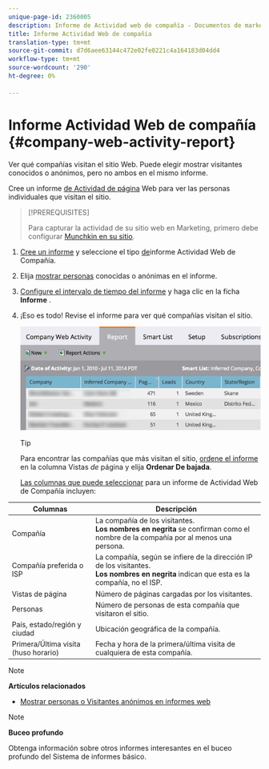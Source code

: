 ```yaml
---
unique-page-id: 2360005
description: Informe de Actividad web de compañía - Documentos de marketing - Documentación del producto
title: Informe Actividad Web de compañía
translation-type: tm+mt
source-git-commit: d7d6aee63144c472e02fe0221c4a164183d04dd4
workflow-type: tm+mt
source-wordcount: '290'
ht-degree: 0%

---
```



# Informe Actividad Web de compañía {#company-web-activity-report}

Ver qué compañías visitan el sitio Web. Puede elegir mostrar visitantes conocidos o anónimos, pero no ambos en el mismo informe.

Cree un informe [de Actividad de página](web-page-activity-report.md) Web para ver las personas individuales que visitan el sitio.

>[!PREREQUISITES]
>
>Para capturar la actividad de su sitio web en Marketing, primero debe configurar [Munchkin en su sitio](../../../../product-docs/administration/additional-integrations/add-munchkin-tracking-code-to-your-website.md).

1. [Cree un informe](../../../../product-docs/reporting/basic-reporting/creating-reports/create-a-report-in-a-program.md) y seleccione el tipo [de](report-type-overview.md)informe Actividad Web de Compañía.
1. Elija [mostrar personas](https://docs.marketo.com/display/DOCS/Display+Known+or+Anonymous+People+in+Web+Reports) conocidas o anónimas en el informe.
1. [Configure el intervalo de tiempo del informe](../../../../product-docs/reporting/basic-reporting/editing-reports/change-a-report-time-frame.md) y haga clic en la ficha **Informe** .
1. ¡Eso es todo! Revise el informe para ver qué compañías visitan el sitio.

   ![](assets/image2014-9-16-11-3a0-3a24.png)

   >[!TIP]
   >
   >Para encontrar las compañías que más visitan el sitio, [ordene el informe](../../../../product-docs/reporting/basic-reporting/editing-reports/sort-report-on-columns.md) en la columna Vistas *de* página y elija **Ordenar De bajada**.

   [Las columnas que puede seleccionar](../../../../product-docs/reporting/basic-reporting/editing-reports/select-report-columns.md) para un informe de Actividad Web de Compañía incluyen:

<table> 
 <thead> 
  <tr> 
   <th>Columnas</th> 
   <th>Descripción</th> 
  </tr> 
 </thead> 
 <tbody> 
  <tr> 
   <td>Compañía</td> 
   <td>La compañía de los visitantes.<br> <strong>Los nombres en negrita</strong> se confirman como el nombre de la compañía por al menos una persona.</td> 
  </tr> 
  <tr> 
   <td>Compañía preferida o ISP</td> 
   <td>La compañía, según se infiere de la dirección IP de los visitantes. <br> <strong>Los nombres en negrita</strong> indican que esta es la compañía, no el ISP. </td> 
  </tr> 
  <tr> 
   <td>Vistas de página</td> 
   <td>Número de páginas cargadas por los visitantes.</td> 
  </tr> 
  <tr> 
   <td>Personas</td> 
   <td>Número de personas de esta compañía que visitaron el sitio.</td> 
  </tr> 
  <tr> 
   <td>País, estado/región y ciudad</td> 
   <td>Ubicación geográfica de la compañía.</td> 
  </tr> 
  <tr> 
   <td>Primera/Última visita (huso horario)</td> 
   <td>Fecha y hora de la primera/última visita de cualquiera de esta compañía.</td> 
  </tr> 
 </tbody> 
</table>

>[!NOTE]
>
>**Artículos relacionados**
>
>* [Mostrar personas o Visitantes anónimos en informes web](../../../../product-docs/reporting/basic-reporting/report-activity/display-people-or-anonymous-visitors-in-web-reports.md)


>[!NOTE]
>
>**Buceo profundo**
>
>Obtenga información sobre otros informes interesantes en el buceo profundo del Sistema de informes [](http://docs.marketo.com/display/docs/basic+reporting) básico.

